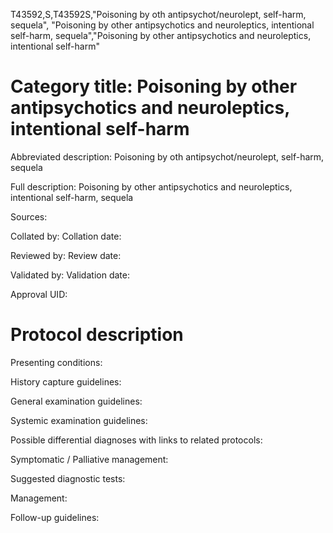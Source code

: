 T43592,S,T43592S,"Poisoning by oth antipsychot/neurolept, self-harm, sequela", "Poisoning by other antipsychotics and neuroleptics, intentional self-harm, sequela","Poisoning by other antipsychotics and neuroleptics, intentional self-harm"
# Category title: Poisoning by other antipsychotics and neuroleptics, intentional self-harm

Abbreviated description: Poisoning by oth antipsychot/neurolept, self-harm, sequela

Full description: Poisoning by other antipsychotics and neuroleptics, intentional self-harm, sequela

Sources:

Collated by:
Collation date:

Reviewed by:
Review date:

Validated by:
Validation date:

Approval UID:

# Protocol description

Presenting conditions:

History capture guidelines:

General examination guidelines:

Systemic examination guidelines:

Possible differential diagnoses with links to related protocols:

Symptomatic / Palliative management:

Suggested diagnostic tests:

Management:

Follow-up guidelines:
